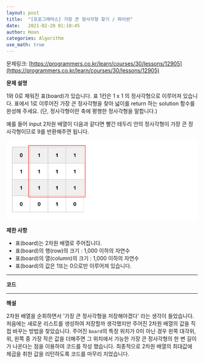 ```yaml
---
layout: post
title:  "[프로그래머스] 가장 큰 정사각형 찾기 / 파이썬"
date:   2021-02-20 01:10:45
author: Hoon
categories: Algorithm
use_math: true
---
```


문제링크: [https://programmers.co.kr/learn/courses/30/lessons/12905](https://programmers.co.kr/learn/courses/30/lessons/12905)

**문제 설명**

1와 0로 채워진 표(board)가 있습니다. 표 1칸은 1 x 1 의 정사각형으로 이루어져 있습니다. 표에서 1로 이루어진 가장 큰 정사각형을 찾아 넓이를 return 하는 solution 함수를 완성해 주세요. (단, 정사각형이란 축에 평행한 정사각형을 말합니다.)

예를 들어 input 2차원 배열이 다음과 같다면 빨간 테두리 안의 정사각형이 가장 큰 정사각형이므로 9를 반환해주면 됩니다.

![인풋예시.PNG](https://github.com/hoon-923/hoon-923.github.io/blob/main/_images/Algorithm/%ED%94%84%EB%A1%9C%EA%B7%B8%EB%9E%98%EB%A8%B8%EC%8A%A4/%EA%B0%80%EC%9E%A5%20%ED%81%B0%20%EC%A0%95%EC%82%AC%EA%B0%81%ED%98%95/%EC%9D%B8%ED%92%8B%EC%98%88%EC%8B%9C.PNG?raw=true)

**제한 사항**

* 표(board)는 2차원 배열로 주어집니다.
* 표(board)의 행(row)의 크기 : 1,000 이하의 자연수
* 표(board)의 열(column)의 크기 : 1,000 이하의 자연수
* 표(board)의 값은 1또는 0으로만 이루어져 있습니다.

-----

**코드**

<script src="https://gist.github.com/hoon-923/463e224e1b1ad85e7a651dcf3b283541.js"></script>

----

**해설**

2차원 배열을 순회하면서 '가장 큰 정사각형을 저장해야겠다' 라는 생각이 들었습니다. 처음에는 새로운 리스트를 생성하여 저장할까 생각했지만 주어진 2차원 배열의 값을 직접 바꾸는 방법을 찾았습니다. 주어진 `board`의 특정 위치가 0이 아닌 경우 왼쪽 대각위, 위, 왼쪽 중 가장 작은 값을 더해주면 그 위치에서 가능한 가장 큰 정사각형의 한 변 길이가 나온다는 점을 이용하여 코드를 작성 했습니다. 최종적으로 2차원 배열의 최대값에 제곱을 취한 값을 리턴하도록 코드를 마무리 지었습니다. 